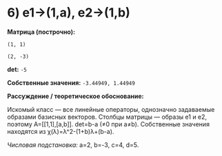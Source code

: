 # 6) e1→(1,a), e2→(1,b)

**Матрица (построчно):**

`(1, 1)`

`(2, -3)`

**det:** `-5`

**Собственные значения:** `-3.44949, 1.44949`

**Рассуждение / теоретическое обоснование:**

Искомый класс — все линейные операторы, однозначно задаваемые образами базисных векторов. Столбцы матрицы — образы e1 и e2, поэтому A=[[1,1],[a,b]]. det=b-a (≠0 при a≠b). Собственные значения находятся из χ(λ)=λ^2-(1+b)λ+(b-a).

*Числовая подстановка:* a=2, b=-3, c=4, d=5.
